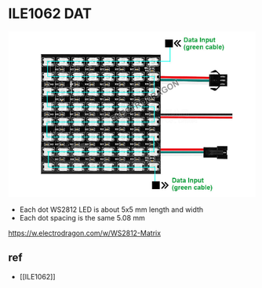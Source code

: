 
# ILE1062 DAT

![](27-52-18-05-05-2023.png)

* Each dot WS2812 LED is about 5x5 mm length and width
* Each dot spacing is the same 5.08 mm


https://w.electrodragon.com/w/WS2812-Matrix


## ref 

- [[ILE1062]]